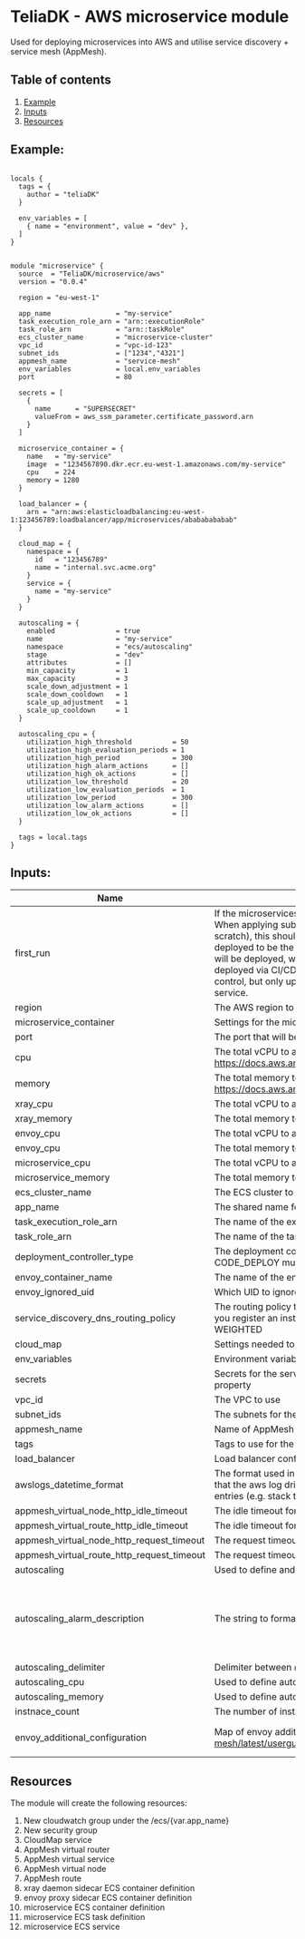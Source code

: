# TeliaDK - AWS microservice module

Used for deploying microservices into AWS and utilise service discovery + service mesh (AppMesh).

## Table of contents

1. [ Example ](#example)
2. [ Inputs ](#inputs)
3. [ Resources ](#resources)

## Example:

```hcl

locals {
  tags = {
    author = "teliaDK"
  }

  env_variables = [
    { name = "environment", value = "dev" },
  ]
}


module "microservice" {
  source  = "TeliaDK/microservice/aws"
  version = "0.0.4"

  region = "eu-west-1"

  app_name                = "my-service"
  task_execution_role_arn = "arn::executionRole"
  task_role_arn           = "arn::taskRole"
  ecs_cluster_name        = "microservice-cluster"
  vpc_id                  = "vpc-id-123"
  subnet_ids              = ["1234","4321"]
  appmesh_name            = "service-mesh"
  env_variables           = local.env_variables
  port                    = 80

  secrets = [
    {
      name      = "SUPERSECRET"
      valueFrom = aws_ssm_parameter.certificate_password.arn
    }
  ]

  microservice_container = {
    name   = "my-service"
    image  = "1234567890.dkr.ecr.eu-west-1.amazonaws.com/my-service"
    cpu    = 224
    memory = 1280
  }

  load_balancer = {
    arn = "arn:aws:elasticloadbalancing:eu-west-1:123456789:loadbalancer/app/microservices/abababababab"
  }

  cloud_map = {
    namespace = {
      id   = "123456789"
      name = "internal.svc.acme.org"
    }
    service = {
      name = "my-service"
    }
  }

  autoscaling = {
    enabled               = true
    name                  = "my-service"
    namespace             = "ecs/autoscaling"
    stage                 = "dev"
    attributes            = []
    min_capacity          = 1
    max_capacity          = 3
    scale_down_adjustment = 1
    scale_down_cooldown   = 1
    scale_up_adjustment   = 1
    scale_up_cooldown     = 1
  }

  autoscaling_cpu = {
    utilization_high_threshold          = 50
    utilization_high_evaluation_periods = 1
    utilization_high_period             = 300
    utilization_high_alarm_actions      = []
    utilization_high_ok_actions         = []
    utilization_low_threshold           = 20
    utilization_low_evaluation_periods  = 1
    utilization_low_period              = 300
    utilization_low_alarm_actions       = []
    utilization_low_ok_actions          = []
  }

  tags = local.tags
}
```

## Inputs:

| Name                                       | Description                                                                                                                                                                                                                                                                                                                                                                                                                                                                                                                                                                                              |                     Type                      |                                Default                                | Required |
| ------------------------------------------ | -------------------------------------------------------------------------------------------------------------------------------------------------------------------------------------------------------------------------------------------------------------------------------------------------------------------------------------------------------------------------------------------------------------------------------------------------------------------------------------------------------------------------------------------------------------------------------------------------------- | :-------------------------------------------: | :-------------------------------------------------------------------: | :------: |
| first_run                                  | If the microservices is being created, this should be set to true, otherwise false. When applying subsequent times (updating the infra, rather than creating from scratch), this should be set to false, which will cause the image version being deployed to be the same version as is currently deployed. Without it the latest image will be deployed, which is almost never wanted behaviour as new versions should be deployed via CI/CD not terraform. A value of true should not be committed to source control, but only updated locally when applying for the first time for the given service. |                     bool                      |                                 false                                 |    no    |
| region                                     | The AWS region to deploy the compute module in                                                                                                                                                                                                                                                                                                                                                                                                                                                                                                                                                           |                    string                     |                               eu-west-1                               |    no    |
| microservice_container                     | Settings for the microservice container                                                                                                                                                                                                                                                                                                                                                                                                                                                                                                                                                                  |                    object                     |                                   -                                   |   yes    |
| port                                       | The port that will be uesd for port mapping <HOST>:<CONTAINER>                                                                                                                                                                                                                                                                                                                                                                                                                                                                                                                                           |                    number                     |                                 8080                                  |    no    |
| cpu                                        | The total vCPU to allocate for the ECS service. Valid configuration at https://docs.aws.amazon.com/AmazonECS/latest/developerguide/AWS_Fargate.html                                                                                                                                                                                                                                                                                                                                                                                                                                                      |                    number                     |                                  512                                  |    no    |
| memory                                     | The total memory to allocate for the ECS service. Valid configuration at https://docs.aws.amazon.com/AmazonECS/latest/developerguide/AWS_Fargate.html                                                                                                                                                                                                                                                                                                                                                                                                                                                    |                    number                     |                                 2048                                  |    no    |
| xray_cpu                                   | The total vCPU to allocate to the xray container                                                                                                                                                                                                                                                                                                                                                                                                                                                                                                                                                         |                    number                     |                                  32                                   |    no    |
| xray_memory                                | The total memory to allocate to the xray container                                                                                                                                                                                                                                                                                                                                                                                                                                                                                                                                                       |                    number                     |                                  256                                  |    no    |
| envoy_cpu                                  | The total vCPU to allocate to the envoy container                                                                                                                                                                                                                                                                                                                                                                                                                                                                                                                                                        |                    number                     |                                  256                                  |    no    |
| envoy_cpu                                  | The total memory to allocate to the envoy container                                                                                                                                                                                                                                                                                                                                                                                                                                                                                                                                                      |                    number                     |                                  512                                  |    no    |
| microservice_cpu                           | The total vCPU to allocate to the microservice                                                                                                                                                                                                                                                                                                                                                                                                                                                                                                                                                           |                    number                     |                                  224                                  |    no    |
| microservice_memory                        | The total memory to allocate to the microservice                                                                                                                                                                                                                                                                                                                                                                                                                                                                                                                                                         |                    number                     |                                 1280                                  |    no    |
| ecs_cluster_name                           | The ECS cluster to deploy the ECS Fargate into                                                                                                                                                                                                                                                                                                                                                                                                                                                                                                                                                           |                    string                     |                                   -                                   |   yes    |
| app_name                                   | The shared name for the ECS Fargate service and task definitions                                                                                                                                                                                                                                                                                                                                                                                                                                                                                                                                         |                    string                     |                                   -                                   |   yes    |
| task_execution_role_arn                    | The name of the execution role to use with the service                                                                                                                                                                                                                                                                                                                                                                                                                                                                                                                                                   |                    string                     |                                 null                                  |    no    |
| task_role_arn                              | The name of the task role to use with the service                                                                                                                                                                                                                                                                                                                                                                                                                                                                                                                                                        |                    string                     |                                 null                                  |    no    |
| deployment_controller_type                 | The deployment controller type to use in ECS service. For blue/green, CODE_DEPLOY must be used                                                                                                                                                                                                                                                                                                                                                                                                                                                                                                           |                    string                     |                                  ECS                                  |    no    |
| envoy_container_name                       | The name of the envoy container to be used in AppMesh proxy                                                                                                                                                                                                                                                                                                                                                                                                                                                                                                                                              |                    string                     |                                 envoy                                 |    no    |
| envoy_ignored_uid                          | Which UID to ignore in envoy docker container                                                                                                                                                                                                                                                                                                                                                                                                                                                                                                                                                            |                    string                     |                                 1337                                  |    no    |
| service_discovery_dns_routing_policy       | The routing policy that you want to apply to all records that Route 53 creates when you register an instance and specify the service. Valid Values: MULTIVALUE, WEIGHTED                                                                                                                                                                                                                                                                                                                                                                                                                                 |                    string                     |                              MULTIVALUE                               |    no    |
| cloud_map                                  | Settings needed to setup service discovery through AWS CloudMap                                                                                                                                                                                                                                                                                                                                                                                                                                                                                                                                          |                    object                     |                                   -                                   |   yes    |
| env_variables                              | Environment variables for the service                                                                                                                                                                                                                                                                                                                                                                                                                                                                                                                                                                    |                    object                     |                                 null                                  |    no    |
| secrets                                    | Secrets for the service. Use arn of paramaters in parameter store for the valueFrom property                                                                                                                                                                                                                                                                                                                                                                                                                                                                                                             |                    object                     |                                 null                                  |    no    |
| vpc_id                                     | The VPC to use                                                                                                                                                                                                                                                                                                                                                                                                                                                                                                                                                                                           |                    string                     |                                   -                                   |   yes    |
| subnet_ids                                 | The subnets for the ECS service network configuration                                                                                                                                                                                                                                                                                                                                                                                                                                                                                                                                                    |                 list(string)                  |                                   -                                   |   yes    |
| appmesh_name                               | Name of AppMesh to register service components in                                                                                                                                                                                                                                                                                                                                                                                                                                                                                                                                                        |                    string                     |                                   -                                   |   yes    |
| tags                                       | Tags to use for the components created by the module                                                                                                                                                                                                                                                                                                                                                                                                                                                                                                                                                     |                  map(string)                  |                                   -                                   |   yes    |
| load_balancer                              | Load balancer config to be used in ECS service                                                                                                                                                                                                                                                                                                                                                                                                                                                                                                                                                           |                    object                     |                                 null                                  |    no    |
| awslogs_datetime_format                    | The format used in logs written by the application in the container. Used for ensuring that the aws log driver can parse the logs correctly and not split them into several entries (e.g. stack traces are kept in one entry).                                                                                                                                                                                                                                                                                                                                                                           |                    string                     |                           %Y-%m-%d %H:%M:%S                           |    no    |
| appmesh_virtual_node_http_idle_timeout     | The idle timeout for HTTP requests to the node in seconds                                                                                                                                                                                                                                                                                                                                                                                                                                                                                                                                                |                    number                     |                                  15                                   |    no    |
| appmesh_virtual_route_http_idle_timeout    | The idle timeout for HTTP requests to the route in seconds                                                                                                                                                                                                                                                                                                                                                                                                                                                                                                                                               |                    number                     |                                  15                                   |    no    |
| appmesh_virtual_node_http_request_timeout  | The request timeout for HTTP requests to the node in seconds                                                                                                                                                                                                                                                                                                                                                                                                                                                                                                                                             |                    number                     |                                  15                                   |    no    |
| appmesh_virtual_route_http_request_timeout | The request timeout for HTTP requests to the route in seconds                                                                                                                                                                                                                                                                                                                                                                                                                                                                                                                                            |                    number                     |                                  15                                   |    no    |
| autoscaling                                | Used to define and enable autoscaling for the ECS service                                                                                                                                                                                                                                                                                                                                                                                                                                                                                                                                                |                    object                     |                                 null                                  |    no    |
| autoscaling_alarm_description              | The string to format and use as the alarm description                                                                                                                                                                                                                                                                                                                                                                                                                                                                                                                                                    |                    string                     | Average service %v utilization %v last %d minute(s) over %v period(s) |    no    |
| autoscaling_delimiter                      | Delimiter between `namespace`, `stage`, `name` and `attributes`                                                                                                                                                                                                                                                                                                                                                                                                                                                                                                                                          |                    string                     |                                   -                                   |    no    |
| autoscaling_cpu                            | Used to define autoscaling based on CPU usage                                                                                                                                                                                                                                                                                                                                                                                                                                                                                                                                                            |                    object                     |                                 null                                  |    no    |
| autoscaling_memory                         | Used to define autoscaling based on Memory usage                                                                                                                                                                                                                                                                                                                                                                                                                                                                                                                                                         |                    object                     |                                 null                                  |    no    |
| instnace_count                             | The number of instances to run in the ECS service                                                                                                                                                                                                                                                                                                                                                                                                                                                                                                                                                        |                    number                     |                                   1                                   |    no    |
| envoy_additional_configuration             | Map of envoy additional environment variables. (https://docs.aws.amazon.com/app-mesh/latest/userguide/envoy-config.html)                                                                                                                                                                                                                                                                                                                                                                                                                                                                                 | list(object({name = string, value = string})) |                                   -                                   |    no    |

## Resources

The module will create the following resources:

1. New cloudwatch group under the /ecs/{var.app_name}
2. New security group
3. CloudMap service
4. AppMesh virtual router
5. AppMesh virtual service
6. AppMesh virtual node
7. AppMesh route
8. xray daemon sidecar ECS container definition
9. envoy proxy sidecar ECS container definition
10. microservice ECS container definition
11. microservice ECS task definition
12. microservice ECS service
